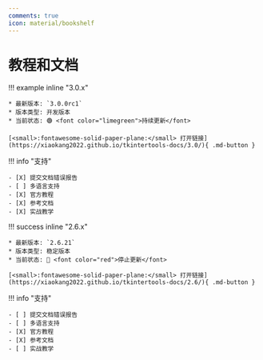 ```yaml
---
comments: true
icon: material/bookshelf
---
```


# 教程和文档

<div markdown>

!!! example inline "3.0.x"

    * 最新版本: `3.0.0rc1`
    * 版本类型: 开发版本
    * 当前状态: 🟢 <font color="limegreen">持续更新</font>

    [<small>:fontawesome-solid-paper-plane:</small> 打开链接](https://xiaokang2022.github.io/tkintertools-docs/3.0/){ .md-button }

!!! info "支持"

    - [X] 提交文档错误报告
    - [ ] 多语言支持
    - [X] 官方教程
    - [X] 参考文档
    - [X] 实战教学

</div>

<div markdown>

!!! success inline "2.6.x"

    * 最新版本: `2.6.21`
    * 版本类型: 稳定版本
    * 当前状态: 🔴 <font color="red">停止更新</font>

    [<small>:fontawesome-solid-paper-plane:</small> 打开链接](https://xiaokang2022.github.io/tkintertools-docs/2.6/){ .md-button }

!!! info "支持"

    - [ ] 提交文档错误报告
    - [ ] 多语言支持
    - [X] 官方教程
    - [X] 参考文档
    - [ ] 实战教学

</div>
